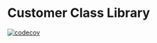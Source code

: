 # Customer Class Library

[![codecov](https://codecov.io/gh/voop87/Customer-Class-Library/branch/feature/graph/badge.svg?token=BJHBBBU8JD)](https://codecov.io/gh/voop87/Customer-Class-Library)